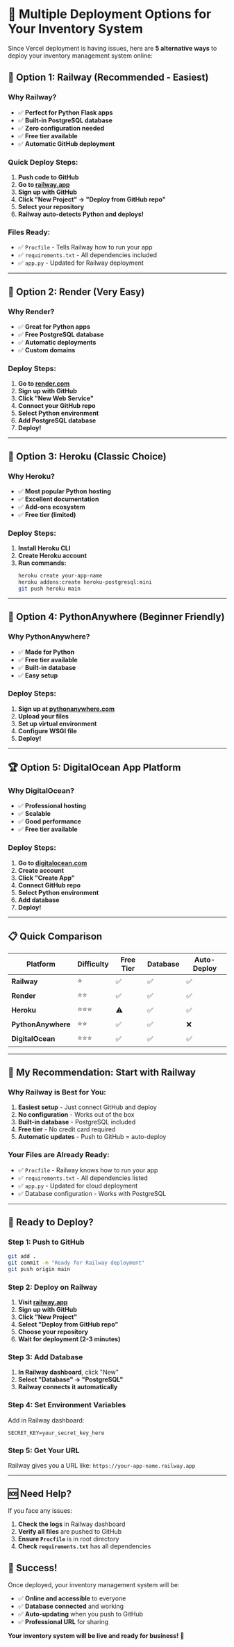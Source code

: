 # 🚀 Multiple Deployment Options for Your Inventory System

Since Vercel deployment is having issues, here are **5 alternative ways** to deploy your inventory management system online:

## 🥇 **Option 1: Railway (Recommended - Easiest)**

### Why Railway?
- ✅ **Perfect for Python Flask apps**
- ✅ **Built-in PostgreSQL database**
- ✅ **Zero configuration needed**
- ✅ **Free tier available**
- ✅ **Automatic GitHub deployment**

### Quick Deploy Steps:
1. **Push code to GitHub**
2. **Go to [railway.app](https://railway.app)**
3. **Sign up with GitHub**
4. **Click "New Project" → "Deploy from GitHub repo"**
5. **Select your repository**
6. **Railway auto-detects Python and deploys!**

### Files Ready:
- ✅ `Procfile` - Tells Railway how to run your app
- ✅ `requirements.txt` - All dependencies included
- ✅ `app.py` - Updated for Railway deployment

---

## 🥈 **Option 2: Render (Very Easy)**

### Why Render?
- ✅ **Great for Python apps**
- ✅ **Free PostgreSQL database**
- ✅ **Automatic deployments**
- ✅ **Custom domains**

### Deploy Steps:
1. **Go to [render.com](https://render.com)**
2. **Sign up with GitHub**
3. **Click "New Web Service"**
4. **Connect your GitHub repo**
5. **Select Python environment**
6. **Add PostgreSQL database**
7. **Deploy!**

---

## 🥉 **Option 3: Heroku (Classic Choice)**

### Why Heroku?
- ✅ **Most popular Python hosting**
- ✅ **Excellent documentation**
- ✅ **Add-ons ecosystem**
- ✅ **Free tier (limited)**

### Deploy Steps:
1. **Install Heroku CLI**
2. **Create Heroku account**
3. **Run commands:**
   ```bash
   heroku create your-app-name
   heroku addons:create heroku-postgresql:mini
   git push heroku main
   ```

---

## 🏅 **Option 4: PythonAnywhere (Beginner Friendly)**

### Why PythonAnywhere?
- ✅ **Made for Python**
- ✅ **Free tier available**
- ✅ **Built-in database**
- ✅ **Easy setup**

### Deploy Steps:
1. **Sign up at [pythonanywhere.com](https://pythonanywhere.com)**
2. **Upload your files**
3. **Set up virtual environment**
4. **Configure WSGI file**
5. **Deploy!**

---

## 🏆 **Option 5: DigitalOcean App Platform**

### Why DigitalOcean?
- ✅ **Professional hosting**
- ✅ **Scalable**
- ✅ **Good performance**
- ✅ **Free tier available**

### Deploy Steps:
1. **Go to [digitalocean.com](https://digitalocean.com)**
2. **Create account**
3. **Click "Create App"**
4. **Connect GitHub repo**
5. **Select Python environment**
6. **Add database**
7. **Deploy!**

---

## 📋 **Quick Comparison**

| Platform | Difficulty | Free Tier | Database | Auto-Deploy |
|----------|------------|-----------|----------|-------------|
| **Railway** | ⭐ | ✅ | ✅ | ✅ |
| **Render** | ⭐⭐ | ✅ | ✅ | ✅ |
| **Heroku** | ⭐⭐⭐ | ⚠️ | ✅ | ✅ |
| **PythonAnywhere** | ⭐⭐ | ✅ | ✅ | ❌ |
| **DigitalOcean** | ⭐⭐⭐ | ✅ | ✅ | ✅ |

---

## 🎯 **My Recommendation: Start with Railway**

### Why Railway is Best for You:
1. **Easiest setup** - Just connect GitHub and deploy
2. **No configuration** - Works out of the box
3. **Built-in database** - PostgreSQL included
4. **Free tier** - No credit card required
5. **Automatic updates** - Push to GitHub = auto-deploy

### Your Files are Already Ready:
- ✅ `Procfile` - Railway knows how to run your app
- ✅ `requirements.txt` - All dependencies listed
- ✅ `app.py` - Updated for cloud deployment
- ✅ Database configuration - Works with PostgreSQL

---

## 🚀 **Ready to Deploy?**

### Step 1: Push to GitHub
```bash
git add .
git commit -m "Ready for Railway deployment"
git push origin main
```

### Step 2: Deploy on Railway
1. **Visit [railway.app](https://railway.app)**
2. **Sign up with GitHub**
3. **Click "New Project"**
4. **Select "Deploy from GitHub repo"**
5. **Choose your repository**
6. **Wait for deployment (2-3 minutes)**

### Step 3: Add Database
1. **In Railway dashboard**, click "New"
2. **Select "Database" → "PostgreSQL"**
3. **Railway connects it automatically**

### Step 4: Set Environment Variables
Add in Railway dashboard:
```
SECRET_KEY=your_secret_key_here
```

### Step 5: Get Your URL
Railway gives you a URL like: `https://your-app-name.railway.app`

---

## 🆘 **Need Help?**

If you face any issues:
1. **Check the logs** in Railway dashboard
2. **Verify all files** are pushed to GitHub
3. **Ensure `Procfile`** is in root directory
4. **Check `requirements.txt`** has all dependencies

## 🎉 **Success!**

Once deployed, your inventory management system will be:
- ✅ **Online and accessible** to everyone
- ✅ **Database connected** and working
- ✅ **Auto-updating** when you push to GitHub
- ✅ **Professional URL** for sharing

**Your inventory system will be live and ready for business!** 🚀 